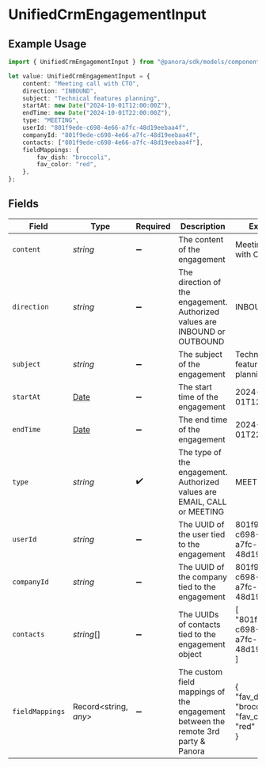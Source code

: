# UnifiedCrmEngagementInput

## Example Usage

```typescript
import { UnifiedCrmEngagementInput } from "@panora/sdk/models/components";

let value: UnifiedCrmEngagementInput = {
    content: "Meeting call with CTO",
    direction: "INBOUND",
    subject: "Technical features planning",
    startAt: new Date("2024-10-01T12:00:00Z"),
    endTime: new Date("2024-10-01T22:00:00Z"),
    type: "MEETING",
    userId: "801f9ede-c698-4e66-a7fc-48d19eebaa4f",
    companyId: "801f9ede-c698-4e66-a7fc-48d19eebaa4f",
    contacts: ["801f9ede-c698-4e66-a7fc-48d19eebaa4f"],
    fieldMappings: {
        fav_dish: "broccoli",
        fav_color: "red",
    },
};
```

## Fields

| Field                                                                                         | Type                                                                                          | Required                                                                                      | Description                                                                                   | Example                                                                                       |
| --------------------------------------------------------------------------------------------- | --------------------------------------------------------------------------------------------- | --------------------------------------------------------------------------------------------- | --------------------------------------------------------------------------------------------- | --------------------------------------------------------------------------------------------- |
| `content`                                                                                     | *string*                                                                                      | :heavy_minus_sign:                                                                            | The content of the engagement                                                                 | Meeting call with CTO                                                                         |
| `direction`                                                                                   | *string*                                                                                      | :heavy_minus_sign:                                                                            | The direction of the engagement. Authorized values are INBOUND or OUTBOUND                    | INBOUND                                                                                       |
| `subject`                                                                                     | *string*                                                                                      | :heavy_minus_sign:                                                                            | The subject of the engagement                                                                 | Technical features planning                                                                   |
| `startAt`                                                                                     | [Date](https://developer.mozilla.org/en-US/docs/Web/JavaScript/Reference/Global_Objects/Date) | :heavy_minus_sign:                                                                            | The start time of the engagement                                                              | 2024-10-01T12:00:00Z                                                                          |
| `endTime`                                                                                     | [Date](https://developer.mozilla.org/en-US/docs/Web/JavaScript/Reference/Global_Objects/Date) | :heavy_minus_sign:                                                                            | The end time of the engagement                                                                | 2024-10-01T22:00:00Z                                                                          |
| `type`                                                                                        | *string*                                                                                      | :heavy_check_mark:                                                                            | The type of the engagement. Authorized values are EMAIL, CALL or MEETING                      | MEETING                                                                                       |
| `userId`                                                                                      | *string*                                                                                      | :heavy_minus_sign:                                                                            | The UUID of the user tied to the engagement                                                   | 801f9ede-c698-4e66-a7fc-48d19eebaa4f                                                          |
| `companyId`                                                                                   | *string*                                                                                      | :heavy_minus_sign:                                                                            | The UUID of the company tied to the engagement                                                | 801f9ede-c698-4e66-a7fc-48d19eebaa4f                                                          |
| `contacts`                                                                                    | *string*[]                                                                                    | :heavy_minus_sign:                                                                            | The UUIDs of contacts tied to the engagement object                                           | [<br/>"801f9ede-c698-4e66-a7fc-48d19eebaa4f"<br/>]                                            |
| `fieldMappings`                                                                               | Record<string, *any*>                                                                         | :heavy_minus_sign:                                                                            | The custom field mappings of the engagement between the remote 3rd party & Panora             | {<br/>"fav_dish": "broccoli",<br/>"fav_color": "red"<br/>}                                    |
